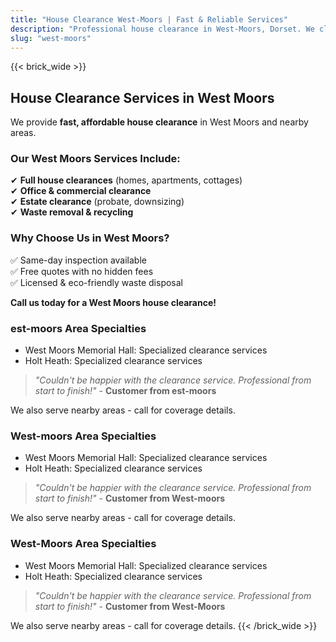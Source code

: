 ```yaml
---
title: "House Clearance West-Moors | Fast & Reliable Services"
description: "Professional house clearance in West-Moors, Dorset. We clear homes near West Moors Memorial Hall. Free quotes & same-day inspection."
slug: "west-moors"
---
```


{{< brick_wide >}}   
## **House Clearance Services in West Moors**

We provide **fast, affordable house clearance** in West Moors and nearby areas.

### **Our West Moors Services Include:**
✔ **Full house clearances** (homes, apartments, cottages)  
✔ **Office & commercial clearance**  
✔ **Estate clearance** (probate, downsizing)  
✔ **Waste removal & recycling**  

### **Why Choose Us in West Moors?**
✅ Same-day inspection available  
✅ Free quotes with no hidden fees  
✅ Licensed & eco-friendly waste disposal  

**Call us today for a West Moors house clearance!**  


### est-moors Area Specialties
- West Moors Memorial Hall: Specialized clearance services
-  Holt Heath: Specialized clearance services

> *"Couldn't be happier with the clearance service. Professional from start to finish!"* - **Customer from est-moors**

We also serve nearby areas - call for coverage details.

### West-moors Area Specialties
- West Moors Memorial Hall: Specialized clearance services
- Holt Heath: Specialized clearance services

> *"Couldn't be happier with the clearance service. Professional from start to finish!"* - **Customer from West-moors**

We also serve nearby areas - call for coverage details.

### West-Moors Area Specialties
- West Moors Memorial Hall: Specialized clearance services
- Holt Heath: Specialized clearance services

> *"Couldn't be happier with the clearance service. Professional from start to finish!"* - **Customer from West-Moors**

We also serve nearby areas - call for coverage details.
{{< /brick_wide >}}
